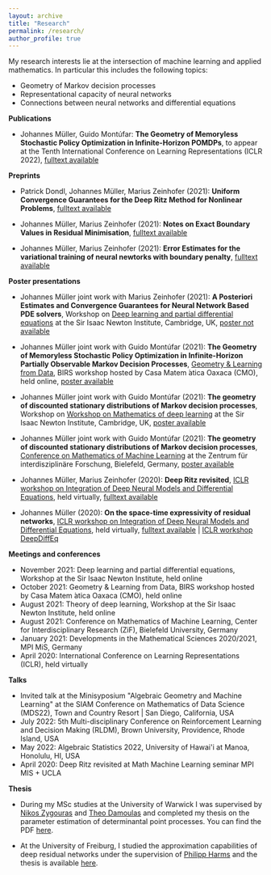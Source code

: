 ```yaml
---
layout: archive
title: "Research"
permalink: /research/
author_profile: true
---
```


My research interests lie at the intersection of machine learning and applied mathematics. In particular this includes the following topics:
* Geometry of Markov decision processes
* Representational capacity of neural networks
* Connections between neural networks and differential equations

**Publications**

* Johannes Müller, Guido Montúfar:
**The Geometry of Memoryless Stochastic Policy Optimization in Infinite-Horizon POMDPs**, to appear at the Tenth International Conference on Learning Representations (ICLR 2022),
[fulltext available](https://arxiv.org/abs/2110.07409) 

**Preprints**

* Patrick Dondl, Johannes Müller, Marius Zeinhofer (2021):
**Uniform Convergence Guarantees for the Deep Ritz Method for Nonlinear Problems**,
[fulltext available](https://arxiv.org/pdf/2111.05637) 

* Johannes Müller, Marius Zeinhofer (2021):
**Notes on Exact Boundary Values in Residual Minimisation**,
[fulltext available](https://arxiv.org/pdf/2105.02550)

* Johannes Müller, Marius Zeinhofer (2021):
**Error Estimates for the variational training of neural newtorks with boundary penalty**,
[fulltext available](https://arxiv.org/pdf/2103.01007)

**Poster presentations**

* Johannes Müller joint work with Marius Zeinhofer (2021):
**A Posteriori Estimates and Convergence Guarantees for Neural Network Based PDE solvers**,
Workshop on [Deep learning and partial differential equations](https://www.newton.ac.uk/event/mdlw03/) at the Sir Isaac Newton Institute, Cambridge, UK, 
[poster not available]()

* Johannes Müller joint work with Guido Montúfar (2021):
**The Geometry of Memoryless Stochastic Policy Optimization in Infinite-Horizon Partially Observable Markov Decision Processes**,
[Geometry & Learning from Data](http://www.birs.ca/events/2021/5-day-workshops/21w5239), BIRS workshop hosted by Casa Matem ́atica Oaxaca (CMO), held online, 
[poster available](/files/poster_geometry_stationary_distributions-2.pdf)

* Johannes Müller joint work with Guido Montúfar (2021):
**The geometry of discounted stationary distributions of Markov decision processes**,
Workshop on [Workshop on Mathematics of deep learning](https://www.newton.ac.uk/event/mdl/) at the Sir Isaac Newton Institute, Cambridge, UK,
[poster available](/files/poster_geometry_stationary_distributions.pdf)

* Johannes Müller joint work with Guido Montúfar (2021):
**The geometry of discounted stationary distributions of Markov decision processes**,
[Conference on Mathematics of Machine Learning](https://www.mis.mpg.de/calendar/conferences/2021/mml2021.html) at the Zentrum für interdisziplinäre Forschung, Bielefeld, Germany,
[poster available](/files/poster_geometry_stationary_distributions.pdf)

* Johannes Müller, Marius Zeinhofer (2020):
**Deep Ritz revisited**,
[ICLR workshop on Integration of Deep Neural Models and Differential Equations](http://iclr2020deepdiffeq.rice.edu/), held virtually, 
[fulltext available](https://arxiv.org/abs/1912.03937)

* Johannes Müller (2020):
**On the space-time expressivity of  residual  networks**,
[ICLR workshop on Integration of Deep Neural Models and Differential Equations](http://iclr2020deepdiffeq.rice.edu/), held virtually,
[fulltext available](https://arxiv.org/abs/1910.09599) | [ICLR workshop DeepDiffEq](http://iclr2020deepdiffeq.rice.edu/)

**Meetings and conferences**

* November 2021: Deep learning and partial differential equations, Workshop at the Sir Isaac Newton Institute, held online
* October 2021: Geometry & Learning from Data, BIRS workshop hosted by Casa Matem ́atica Oaxaca (CMO), held online
* August 2021: Theory of deep learning, Workshop at the Sir Isaac Newton Institute, held online
* August 2021: Conference on Mathematics of Machine Learning, Center for Interdisciplinary Research (ZiF), Bielefeld University, Germany
* January 2021: Developments in the Mathematical Sciences 2020/2021, MPI MiS, Germany
* April 2020: International Conference on Learning Representations (ICLR), held virtually 

**Talks**

* Invited talk at the Minisyposium  "Algebraic Geometry and Machine Learning" at the SIAM Conference on Mathematics of Data Science (MDS22), Town and Country Resort | San Diego, California, USA
* July 2022: 5th Multi-disciplinary Conference on Reinforcement Learning and Decision Making (RLDM), Brown University, Providence, Rhode Island, USA
* May 2022: Algebraic Statistics 2022, University of Hawai'i at Manoa, Honolulu, HI, USA
* April 2020: Deep Ritz revisited at Math Machine Learning seminar MPI MIS + UCLA

**Thesis**

* During my MSc studies at the University  of Warwick I was supervised by [Nikos Zygouras](https://warwick.ac.uk/fac/sci/maths/people/staff/zygouras/) and [Theo Damoulas](https://warwick.ac.uk/fac/sci/statistics/staff/academic-research/damoulas) and completed my  thesis on the parameter estimation of determinantal point processes. You can find the PDF [here](/files/MSc-thesis.pdf). 
 
* At the University of  Freiburg, I studied the approximation capabilities of deep residual networks under the supervision of [Philipp Harms](https://www.philippharms.com/) and  the thesis is available [here](https://freidok.uni-freiburg.de/data/151788).
